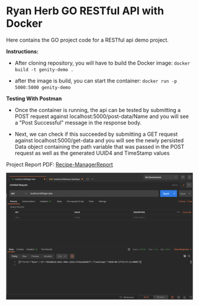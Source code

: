 # Ryan Herb GO RESTful API with Docker 

Here contains the GO project code for a RESTful api demo project.  

**Instructions:**
- After cloning repository, you will have to build the Docker image: `docker build -t genity-demo .`

- after the image is build, you can start the container: `docker run -p 5000:5000 genity-demo`

**Testing With Postman**
- Once the container is running, the api can be tested by submitting a POST request against localhost:5000/post-data/Name and you will see a "Post Successful" message in the response body. 

- Next, we can check if this succeeded by submitting a GET request against localhost:5000/get-data and you will see the newly persisted Data object containing the path variable that was passed in the POST request as well as the generated UUID4 and TimeStamp values



Project Report PDF: [Recipe-ManagerReport](/Recipe-ManagerReport.pdf?raw-true)

![POST](/assets/GET-Message.png?raw=true "POST")
